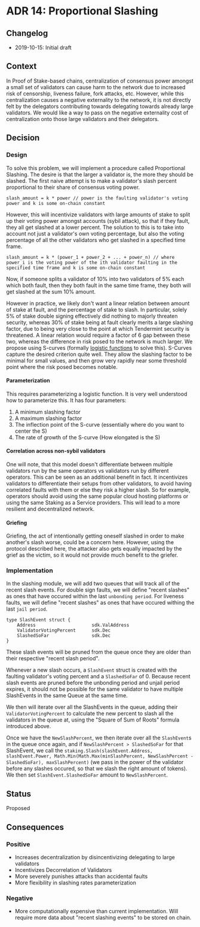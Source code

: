 # ADR 14: Proportional Slashing

## Changelog

- 2019-10-15: Initial draft

## Context

In Proof of Stake-based chains, centralization of consensus power amongst a small set of validators can cause harm to the network due to increased risk of censorship, liveness failure, fork attacks, etc.  However, while this centralization causes a negative externality to the network, it is not directly felt by the delegators contributing towards delegating towards already large validators.  We would like a way to pass on the negative externality cost of centralization onto those large validators and their delegators.

## Decision

### Design

To solve this problem, we will implement a procedure called Proportional Slashing.  The desire is that the larger a validator is, the more they should be slashed.  The first naive attempt is to make a validator's slash percent proportional to their share of consensus voting power.

```
slash_amount = k * power // power is the faulting validator's voting power and k is some on-chain constant
```

However, this will incentivize validators with large amounts of stake to split up their voting power amongst accounts (sybil attack), so that if they fault, they all get slashed at a lower percent.  The solution to this is to take into account not just a validator's own voting percentage, but also the voting percentage of all the other validators who get slashed in a specified time frame.

```
slash_amount = k * (power_1 + power_2 + ... + power_n) // where power_i is the voting power of the ith validator faulting in the specified time frame and k is some on-chain constant
```

Now, if someone splits a validator of 10% into two validators of 5% each which both fault, then they both fault in the same time frame, they both will get slashed at the sum 10% amount.

However in practice, we likely don't want a linear relation between amount of stake at fault, and the percentage of stake to slash. In particular, solely 5% of stake double signing effectively did nothing to majorly threaten security, whereas 30% of stake being at fault clearly merits a large slashing factor, due to being very close to the point at which Tendermint security is threatened. A linear relation would require a factor of 6 gap between these two, whereas the difference in risk posed to the network is much larger. We propose using S-curves (formally [logistic functions](https://en.wikipedia.org/wiki/Logistic_function) to solve this). S-Curves capture the desired criterion quite well. They allow the slashing factor to be minimal for small values, and then grow very rapidly near some threshold point where the risk posed becomes notable.

#### Parameterization

This requires parameterizing a logistic function. It is very well understood how to parameterize this. It has four parameters:
1) A minimum slashing factor
2) A maximum slashing factor
3) The inflection point of the S-curve (essentially where do you want to center the S)
4) The rate of growth of the S-curve (How elongated is the S)

#### Correlation across non-sybil validators

One will note, that this model doesn't differentiate between multiple validators run by the same operators vs validators run by different operators.  This can be seen as an additional benefit in fact.  It incentivizes validators to differentiate their setups from other validators, to avoid having correlated faults with them or else they risk a higher slash.  So for example, operators should avoid using the same popular cloud hosting platforms or using the same Staking as a Service providers.  This will lead to a more resilient and decentralized network.

#### Griefing

Griefing, the act of intentionally getting oneself slashed in order to make another's slash worse, could be a concern here.  However, using the protocol described here, the attacker also gets equally impacted by the grief as the victim, so it would not provide much benefit to the griefer.

### Implementation

In the slashing module, we will add two queues that will track all of the recent slash events.  For double sign faults, we will define "recent slashes" as ones that have occured within the last `unbonding period`.  For liveness faults, we will define "recent slashes" as ones that have occured withing the last `jail period`.

```
type SlashEvent struct {
    Address                     sdk.ValAddress
    ValidatorVotingPercent      sdk.Dec
    SlashedSoFar                sdk.Dec
}
```

These slash events will be pruned from the queue once they are older than their respective "recent slash period".

Whenever a new slash occurs, a `SlashEvent` struct is created with the faulting validator's voting percent and a `SlashedSoFar` of 0.  Because recent slash events are pruned before the unbonding period and unjail period expires, it should not be possible for the same validator to have multiple SlashEvents in the same Queue at the same time.

We then will iterate over all the SlashEvents in the queue, adding their `ValidatorVotingPercent` to calculate the new percent to slash all the validators in the queue at, using the "Square of Sum of Roots" formula introduced above.

Once we have the `NewSlashPercent`, we then iterate over all the `SlashEvent`s in the queue once again, and if `NewSlashPercent > SlashedSoFar` for that SlashEvent, we call the `staking.Slash(slashEvent.Address, slashEvent.Power, Math.Min(Math.Max(minSlashPercent, NewSlashPercent - SlashedSoFar), maxSlashPercent)` (we pass in the power of the validator before any slashes occured, so that we slash the right amount of tokens).  We then set `SlashEvent.SlashedSoFar` amount to `NewSlashPercent`.


## Status

Proposed

## Consequences

### Positive

- Increases decentralization by disincentivizing delegating to large validators
- Incentivizes Decorrelation of Validators
- More severely punishes attacks than accidental faults
- More flexibility in slashing rates parameterization

### Negative

- More computationally expensive than current implementation.  Will require more data about "recent slashing events" to be stored on chain.